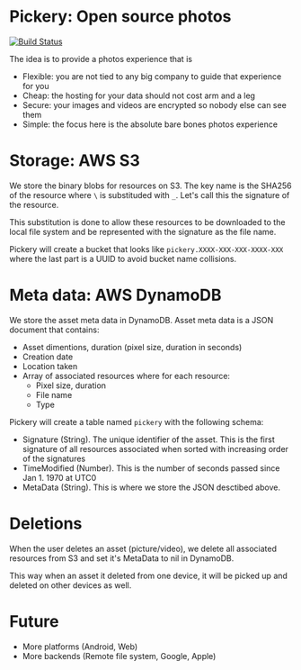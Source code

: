 # Pickery: Open source photos

[![Build Status](https://travis-ci.org/Performador/Pickery.svg)](https://travis-ci.org/Performador/Pickery)

The idea is to provide a photos experience that is
- Flexible: you are not tied to any big company to guide that experience for you
- Cheap: the hosting for your data should not cost arm and a leg
- Secure: your images and videos are encrypted so nobody else can see them
- Simple: the focus here is the absolute bare bones photos experience

# Storage: AWS S3

We store the binary blobs for resources on S3. The key name is the SHA256 of the resource where `\` is substituded with `_`. Let's call this the signature of the resource.

This substitution is done to allow these resources to be downloaded to the local file system and be represented with the signature as the file name.

Pickery will create a bucket that looks like `pickery.XXXX-XXX-XXX-XXXX-XXX` where the last part is a UUID to avoid bucket name collisions. 

# Meta data: AWS DynamoDB

We store the asset meta data in DynamoDB. Asset meta data is a JSON document that contains:

- Asset dimentions, duration (pixel size, duration in seconds)
- Creation date
- Location taken
- Array of associated resources where for each resource:
  - Pixel size, duration
  - File name
  - Type

Pickery will create a table named `pickery` with the following schema:

- Signature (String). The unique identifier of the asset. This is the first signature of all resources associated when sorted with increasing order of the signatures
- TimeModified (Number). This is the number of seconds passed since Jan 1. 1970 at UTC0
- MetaData (String). This is where we store the JSON desctibed above.

# Deletions

When the user deletes an asset (picture/video), we delete all associated resources from S3 and set it's MetaData to nil in DynamoDB.

This way when an asset it deleted from one device, it will be picked up and deleted on other devices as well.

# Future

- More platforms (Android, Web)
- More backends (Remote file system, Google, Apple)

